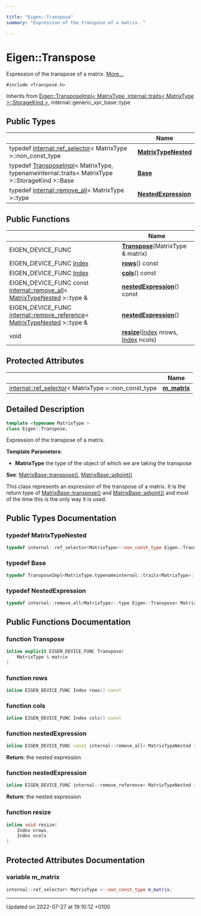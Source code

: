```yaml
---

title: "Eigen::Transpose"
summary: "Expression of the transpose of a matrix. "

---
```


# Eigen::Transpose



Expression of the transpose of a matrix.  [More...](#detailed-description)


`#include <Transpose.h>`

Inherits from [Eigen::TransposeImpl< MatrixType, internal::traits< MatrixType >::StorageKind >](http://example.org/classes/classeigen_1_1transposeimpl/), internal::generic_xpr_base::type

## Public Types

|                | Name           |
| -------------- | -------------- |
| typedef <a href="http://example.org/classes/structeigen_1_1internal_1_1ref__selector/">internal::ref_selector</a>< MatrixType >::non_const_type | **[MatrixTypeNested](http://example.org/classes/classeigen_1_1transpose/#typedef-matrixtypenested)**  |
| typedef <a href="http://example.org/classes/classeigen_1_1transposeimpl/">TransposeImpl</a>< MatrixType, typenameinternal::traits< MatrixType >::StorageKind >::Base | **[Base](http://example.org/classes/classeigen_1_1transpose/#typedef-base)**  |
| typedef <a href="http://example.org/classes/structeigen_1_1internal_1_1remove__all/">internal::remove_all</a>< MatrixType >::type | **[NestedExpression](http://example.org/classes/classeigen_1_1transpose/#typedef-nestedexpression)**  |

## Public Functions

|                | Name           |
| -------------- | -------------- |
| EIGEN_DEVICE_FUNC | **[Transpose](http://example.org/classes/classeigen_1_1transpose/#function-transpose)**(MatrixType & matrix) |
| EIGEN_DEVICE_FUNC <a href="http://example.org/namespaces/namespaceeigen/#typedef-index">Index</a> | **[rows](http://example.org/classes/classeigen_1_1transpose/#function-rows)**() const |
| EIGEN_DEVICE_FUNC <a href="http://example.org/namespaces/namespaceeigen/#typedef-index">Index</a> | **[cols](http://example.org/classes/classeigen_1_1transpose/#function-cols)**() const |
| EIGEN_DEVICE_FUNC const <a href="http://example.org/classes/structeigen_1_1internal_1_1remove__all/">internal::remove_all</a>< <a href="http://example.org/classes/classeigen_1_1transpose/#typedef-matrixtypenested">MatrixTypeNested</a> >::type & | **[nestedExpression](http://example.org/classes/classeigen_1_1transpose/#function-nestedexpression)**() const |
| EIGEN_DEVICE_FUNC <a href="http://example.org/classes/structeigen_1_1internal_1_1remove__reference/">internal::remove_reference</a>< <a href="http://example.org/classes/classeigen_1_1transpose/#typedef-matrixtypenested">MatrixTypeNested</a> >::type & | **[nestedExpression](http://example.org/classes/classeigen_1_1transpose/#function-nestedexpression)**() |
| void | **[resize](http://example.org/classes/classeigen_1_1transpose/#function-resize)**(<a href="http://example.org/namespaces/namespaceeigen/#typedef-index">Index</a> nrows, <a href="http://example.org/namespaces/namespaceeigen/#typedef-index">Index</a> ncols) |

## Protected Attributes

|                | Name           |
| -------------- | -------------- |
| <a href="http://example.org/classes/structeigen_1_1internal_1_1ref__selector/">internal::ref_selector</a>< MatrixType >::non_const_type | **[m_matrix](http://example.org/classes/classeigen_1_1transpose/#variable-m-matrix)**  |

## Detailed Description

```cpp
template <typename MatrixType >
class Eigen::Transpose;
```

Expression of the transpose of a matrix. 

**Template Parameters**: 

  * **MatrixType** the type of the object of which we are taking the transpose


**See**: <a href="http://example.org/classes/classeigen_1_1densebase/#function-transpose">MatrixBase::transpose()</a>, <a href="http://example.org/classes/classeigen_1_1matrixbase/#function-adjoint">MatrixBase::adjoint()</a>


This class represents an expression of the transpose of a matrix. It is the return type of <a href="http://example.org/classes/classeigen_1_1densebase/#function-transpose">MatrixBase::transpose()</a> and <a href="http://example.org/classes/classeigen_1_1matrixbase/#function-adjoint">MatrixBase::adjoint()</a> and most of the time this is the only way it is used.

## Public Types Documentation

### typedef MatrixTypeNested

```cpp
typedef internal::ref_selector<MatrixType>::non_const_type Eigen::Transpose< MatrixType >::MatrixTypeNested;
```


### typedef Base

```cpp
typedef TransposeImpl<MatrixType,typenameinternal::traits<MatrixType>::StorageKind>::Base Eigen::Transpose< MatrixType >::Base;
```


### typedef NestedExpression

```cpp
typedef internal::remove_all<MatrixType>::type Eigen::Transpose< MatrixType >::NestedExpression;
```


## Public Functions Documentation

### function Transpose

```cpp
inline explicit EIGEN_DEVICE_FUNC Transpose(
    MatrixType & matrix
)
```


### function rows

```cpp
inline EIGEN_DEVICE_FUNC Index rows() const
```


### function cols

```cpp
inline EIGEN_DEVICE_FUNC Index cols() const
```


### function nestedExpression

```cpp
inline EIGEN_DEVICE_FUNC const internal::remove_all< MatrixTypeNested >::type & nestedExpression() const
```


**Return**: the nested expression 

### function nestedExpression

```cpp
inline EIGEN_DEVICE_FUNC internal::remove_reference< MatrixTypeNested >::type & nestedExpression()
```


**Return**: the nested expression 

### function resize

```cpp
inline void resize(
    Index nrows,
    Index ncols
)
```


## Protected Attributes Documentation

### variable m_matrix

```cpp
internal::ref_selector< MatrixType >::non_const_type m_matrix;
```


-------------------------------

Updated on 2022-07-27 at 19:10:12 +0100